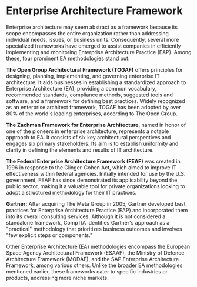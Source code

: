 # Enterprise Architecture Framework

Enterprise architecture may seem abstract as a framework because its scope encompasses the entire organization rather than addressing individual needs, issues, or business units. Consequently, several more specialized frameworks have emerged to assist companies in efficiently implementing and monitoring Enterprise Architecture Practice (EAP). Among these, four prominent EA methodologies stand out:

**The Open Group Architectural Framework (TOGAF)** offers principles for designing, planning, implementing, and governing enterprise IT architecture. It aids businesses in establishing a standardized approach to Enterprise Architecture (EA), providing a common vocabulary, recommended standards, compliance methods, suggested tools and software, and a framework for defining best practices. Widely recognized as an enterprise architect framework, TOGAF has been adopted by over 80% of the world's leading enterprises, according to The Open Group.

**The Zachman Framework for Enterprise Architecture**, named in honor of one of the pioneers in enterprise architecture, represents a notable approach to EA. It consists of six key architectural perspectives and engages six primary stakeholders. Its aim is to establish uniformity and clarity in defining the elements and results of IT architecture.

**The Federal Enterprise Architecture Framework (FEAF)** was created in 1996 in response to the Clinger-Cohen Act, which aimed to improve IT effectiveness within federal agencies. Initially intended for use by the U.S. government, FEAF has since demonstrated its applicability beyond the public sector, making it a valuable tool for private organizations looking to adopt a structured methodology for their IT practices.

**Gartner:** After acquiring The Meta Group in 2005, Gartner developed best practices for Enterprise Architecture Practice (EAP) and incorporated them into its overall consulting services. Although it is not considered a standalone framework, CompTIA identifies Gartner's approach as a "practical" methodology that prioritizes business outcomes and involves "few explicit steps or components."


Other Enterprise Architecture (EA) methodologies encompass the European Space Agency Architectural Framework (ESAAF), the Ministry of Defence Architecture Framework (MODAF), and the SAP Enterprise Architecture Framework, among various others. Unlike the broader EA methodologies mentioned earlier, these frameworks cater to specific industries or products, addressing more niche markets.
